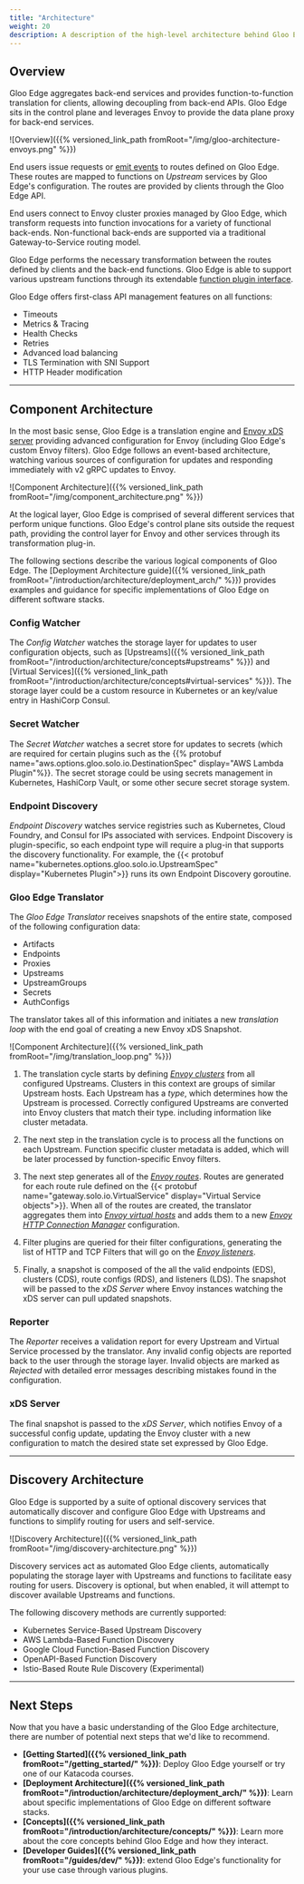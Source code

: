 ```yaml
---
title: "Architecture"
weight: 20
description: A description of the high-level architecture behind Gloo Edge.
---
```


## Overview

Gloo Edge aggregates back-end services and provides function-to-function translation for clients, allowing decoupling from back-end APIs. Gloo Edge sits in the control plane and leverages Envoy to provide the data plane proxy for back-end services.

![Overview]({{% versioned_link_path fromRoot="/img/gloo-architecture-envoys.png" %}})

End users issue requests or [emit events](https://github.com/solo-io/gloo-edge-sdk-go) to routes defined on Gloo Edge. These routes are mapped to functions on *Upstream* services by Gloo Edge's configuration. The routes are provided by clients through the Gloo Edge API.

End users connect to Envoy cluster proxies managed by Gloo Edge, which transform requests into function invocations for a variety of functional back-ends. Non-functional back-ends are supported via a traditional Gateway-to-Service routing model.

Gloo Edge performs the necessary transformation between the routes defined by clients and the back-end functions. Gloo Edge is able to support various upstream functions through its extendable [function plugin interface](https://github.com/solo-io/gloo-edge/blob/master/projects/gloo/pkg/plugins/plugin_interface.go).

Gloo Edge offers first-class API management features on all functions:

* Timeouts
* Metrics & Tracing
* Health Checks
* Retries
* Advanced load balancing
* TLS Termination with SNI Support
* HTTP Header modification

---

## Component Architecture

In the most basic sense, Gloo Edge is a translation engine and [Envoy xDS server](https://github.com/envoyproxy/data-plane-api/blob/master/xds_protocol.rst) providing advanced configuration for Envoy (including Gloo Edge's custom Envoy filters). Gloo Edge follows an event-based architecture, watching various sources of configuration for updates and responding immediately with v2 gRPC updates to Envoy.

![Component Architecture]({{% versioned_link_path fromRoot="/img/component_architecture.png" %}})

At the logical layer, Gloo Edge is comprised of several different services that perform unique functions. Gloo Edge's control plane sits outside the request path, providing the control layer for Envoy and other services through its transformation plug-in.

The following sections describe the various logical components of Gloo Edge. The [Deployment Architecture guide]({{% versioned_link_path fromRoot="/introduction/architecture/deployment_arch/" %}}) provides examples and guidance for specific implementations of Gloo Edge on different software stacks.

### Config Watcher

The *Config Watcher* watches the storage layer for updates to user configuration objects, such as [Upstreams]({{% versioned_link_path fromRoot="/introduction/architecture/concepts#upstreams" %}}) and [Virtual Services]({{% versioned_link_path fromRoot="/introduction/architecture/concepts#virtual-services" %}}). The storage layer could be a custom resource in Kubernetes or an key/value entry in HashiCorp Consul.

### Secret Watcher

The *Secret Watcher* watches a secret store for updates to secrets (which are required for certain plugins such as the {{% protobuf name="aws.options.gloo.solo.io.DestinationSpec" display="AWS Lambda Plugin"%}}. The secret storage could be using secrets management in Kubernetes, HashiCorp Vault, or some other secure secret storage system.

### Endpoint Discovery

*Endpoint Discovery* watches service registries such as Kubernetes, Cloud Foundry, and Consul for IPs associated with services. Endpoint Discovery is plugin-specific, so each endpoint type will require a plug-in that supports the discovery functionality. For example, the {{< protobuf name="kubernetes.options.gloo.solo.io.UpstreamSpec" display="Kubernetes Plugin">}} runs its own Endpoint Discovery goroutine.

### Gloo Edge Translator

The *Gloo Edge Translator* receives snapshots of the entire state, composed of the following configuration data:

* Artifacts
* Endpoints
* Proxies
* Upstreams
* UpstreamGroups
* Secrets
* AuthConfigs

The translator takes all of this information and initiates a new *translation loop* with the end goal of creating a new Envoy xDS Snapshot.

![Component Architecture]({{% versioned_link_path fromRoot="/img/translation_loop.png" %}})

1. The translation cycle starts by defining *[Envoy clusters](https://www.envoyproxy.io/docs/envoy/v1.8.0/api-v1/cluster_manager/cluster)* from all configured Upstreams. Clusters in this context are groups of similar Upstream hosts. Each Upstream has a *type*, which determines how the Upstream is processed. Correctly configured Upstreams are converted into Envoy clusters that match their type. including information like cluster metadata.

1. The next step in the translation cycle is to process all the functions on each Upstream. Function specific cluster metadata is added, which will be later processed by function-specific Envoy filters.

1. The next step generates all of the *[Envoy routes](https://www.envoyproxy.io/docs/envoy/latest/api-v2/api/v2/route/route.proto.html?highlight=route)*. Routes are generated for each route rule defined on the {{< protobuf name="gateway.solo.io.VirtualService" display="Virtual Service objects">}}. When all of the routes are created, the translator aggregates them into *[Envoy virtual hosts](https://www.envoyproxy.io/docs/envoy/latest/api-v2/api/v2/route/route.proto#route-virtualhost)* and adds them to a new *[Envoy HTTP Connection Manager](https://www.envoyproxy.io/docs/envoy/v1.11.2/intro/arch_overview/http/http_connection_management.html#http-connection-management)* configuration.

1. Filter plugins are queried for their filter configurations, generating the list of HTTP and TCP Filters that will go on the *[Envoy listeners](https://www.envoyproxy.io/docs/envoy/latest/configuration/listeners/listeners)*.

1. Finally, a snapshot is composed of the all the valid endpoints (EDS), clusters (CDS), route configs (RDS), and listeners (LDS). The snapshot will be passed to the *xDS Server* where Envoy instances watching the xDS server can pull updated snapshots.

### Reporter

The *Reporter* receives a validation report for every Upstream and Virtual Service processed by the translator. Any invalid config objects are reported back to the user through the storage layer. Invalid objects are marked as *Rejected* with detailed error messages describing mistakes found in the configuration.

### xDS Server

The final snapshot is passed to the *xDS Server*, which notifies Envoy of a successful config update, updating the Envoy cluster with a new configuration to match the desired state set expressed by Gloo Edge.

--- 

## Discovery Architecture

Gloo Edge is supported by a suite of optional discovery services that automatically discover and configure Gloo Edge with Upstreams and functions to simplify routing for users and self-service.

![Discovery Architecture]({{% versioned_link_path fromRoot="/img/discovery-architecture.png" %}})

Discovery services act as automated Gloo Edge clients, automatically populating the storage layer with Upstreams and functions to facilitate easy routing for users. Discovery is optional, but when enabled, it will attempt to discover available Upstreams and functions.

The following discovery methods are currently supported:

* Kubernetes Service-Based Upstream Discovery
* AWS Lambda-Based Function Discovery
* Google Cloud Function-Based Function Discovery
* OpenAPI-Based Function Discovery
* Istio-Based Route Rule Discovery (Experimental)

---

## Next Steps

Now that you have a basic understanding of the Gloo Edge architecture, there are number of potential next steps that we'd like to recommend.

* **[Getting Started]({{% versioned_link_path fromRoot="/getting_started/" %}})**: Deploy Gloo Edge yourself or try one of our Katacoda courses.
* **[Deployment Architecture]({{% versioned_link_path fromRoot="/introduction/architecture/deployment_arch/" %}})**: Learn about specific implementations of Gloo Edge on different software stacks.
* **[Concepts]({{% versioned_link_path fromRoot="/introduction/architecture/concepts/" %}})**: Learn more about the core concepts behind Gloo Edge and how they interact.
* **[Developer Guides]({{% versioned_link_path fromRoot="/guides/dev/" %}})**: extend Gloo Edge's functionality for your use case through various plugins.
